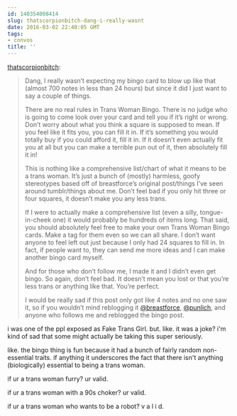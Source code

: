 ```yaml
---
id: 140354008414
slug: thatscorpionbitch-dang-i-really-wasnt
date: 2016-03-02 22:40:05 GMT
tags:
- convos
title: ''
---
```

<p><a class="tumblr_blog" href="http://thatscorpionbitch.tumblr.com/post/140342008875">thatscorpionbitch</a>:</p>
<blockquote>
<p>Dang, I really wasn’t expecting my bingo card to blow up like that (almost 700 notes in less than 24 hours) but since it did I just want to say a couple of things.</p>
<p>There are no real rules in Trans Woman Bingo. There is no judge who is going to come look over your card and tell you if it’s right or wrong. Don’t worry about what you think a square is supposed to mean. If you feel like it fits you, you can fill it in. If it’s something you would totally buy if you could afford it, fill it in. If it doesn’t even actually fit you at all but you can make a terrible pun out of it, then absolutely fill it in!</p>
<p>This is nothing like a comprehensive list/chart of what it means to be a trans woman. It’s just a bunch of (mostly) harmless, goofy stereotypes based off of breastforce’s original post/things I’ve seen around tumblr/things about me. Don’t feel bad if you only hit three or four squares, it doesn’t make you any less trans. </p>
<p>If I were to actually make a comprehensive list (even a silly, tongue-in-cheek one) it would probably be hundreds of items long. That said, you should absolutely feel free to make your own Trans Woman Bingo cards. Make a tag for them even so we can all share. I don’t want anyone to feel left out just because I only had 24 squares to fill in. In fact, if people want to, they can send me more ideas and I can make another bingo card myself. </p>
<p>And for those who don’t follow me, I made it and I didn’t even get bingo. So again, don’t feel bad. It doesn’t mean you lost or that you’re less trans or anything like that. You’re perfect. </p>
<p>I would be really sad if this post only got like 4 notes and no one saw it, so if you wouldn’t mind reblogging it <a class="tumblelog" href="https://tmblr.co/mO39sQgXk46zIJOS1oGri0g">@breastforce</a>, <a class="tumblelog" href="https://tmblr.co/maOJG66PCiUlsOMN8CdNvog">@punlich</a>, and anyone who follows me and reblogged the bingo post.</p>
</blockquote>

i was one of the ppl exposed as Fake Trans Girl. but. like. it was a joke? i'm kind of sad that some might actually be taking this super seriously.

like. the bingo thing is fun because it had a bunch of fairly random non-essential traits. if anything it underscores the fact that there isn't anything (biologically) essential to being a trans woman. 

if ur a trans woman furry? ur valid.

if ur a trans woman with a 90s choker? ur valid.

if ur a trans woman who wants to be a robot? v a l i d.
